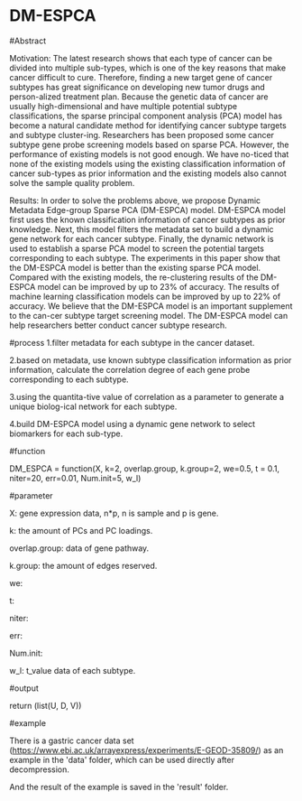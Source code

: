 # DM-ESPCA

#Abstract

Motivation: The latest research shows that each type of cancer can be divided into multiple sub-types, which is one of the key reasons that make cancer difficult to cure. 
Therefore, finding a new target gene of cancer subtypes has great significance on developing new tumor drugs and person-alized treatment plan. Because the genetic data of cancer 
are usually high-dimensional and have multiple potential subtype classifications, the sparse principal component analysis (PCA) model has become a natural candidate method for 
identifying cancer subtype targets and subtype cluster-ing. Researchers has been proposed some cancer subtype gene probe screening models based on sparse PCA. However, the 
performance of existing models is not good enough. We have no-ticed that none of the existing models using the existing classification information of cancer sub-types as prior 
information and the existing models also cannot solve the sample quality problem.

Results: In order to solve the problems above, we propose Dynamic Metadata Edge-group Sparse PCA (DM-ESPCA) model. DM-ESPCA model first uses the known classification information 
of cancer subtypes as prior knowledge. Next, this model filters the metadata set to build a dynamic gene network for each cancer subtype. Finally, the dynamic network is used to 
establish a sparse PCA model to screen the potential targets corresponding to each subtype. The experiments in this paper show that the DM-ESPCA model is better than the 
existing sparse PCA model. Compared with the existing models, the re-clustering results of the DM-ESPCA model can be improved by up to 23% of accuracy. The results of machine 
learning classification models can be improved by up to 22% of accuracy. We believe that the DM-ESPCA model is an important supplement to the can-cer subtype target screening 
model. The DM-ESPCA model can help researchers better conduct cancer subtype research.

#process
1.filter metadata for each subtype in the cancer dataset. 

2.based on metadata, use known subtype classification information as prior information, calculate the correlation degree of each gene probe corresponding to each subtype.

3.using the quantita-tive value of correlation as a parameter to generate a unique biolog-ical network for each subtype. 

4.build DM-ESPCA model using a dynamic gene network to select biomarkers for each sub-type.

#function

DM_ESPCA = function(X, k=2, overlap.group, k.group=2, we=0.5, t = 0.1, niter=20, err=0.01, Num.init=5, w_l)

#parameter

X: gene expression data, n*p, n is sample and p is gene.

k: the amount of PCs and PC loadings.

overlap.group: data of gene pathway. 

k.group: the amount of edges reserved.

we:

t:

niter:

err:

Num.init:

w_l: t_value data of each subtype.

#output

return (list(U, D, V))

#example

There is a gastric cancer data set (https://www.ebi.ac.uk/arrayexpress/experiments/E-GEOD-35809/) as an example in the 'data' folder, which can be used directly after 
decompression.

And the result of the example is saved in the 'result' folder.
